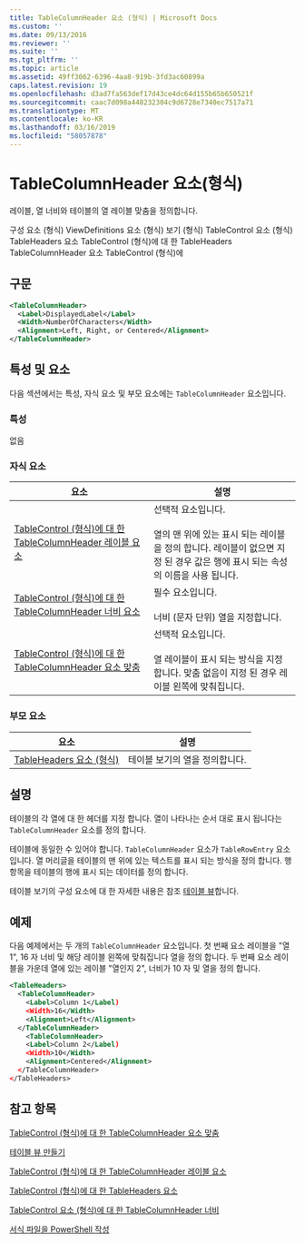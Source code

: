 ```yaml
---
title: TableColumnHeader 요소 (형식) | Microsoft Docs
ms.custom: ''
ms.date: 09/13/2016
ms.reviewer: ''
ms.suite: ''
ms.tgt_pltfrm: ''
ms.topic: article
ms.assetid: 49ff3062-6396-4aa8-919b-3fd3ac60899a
caps.latest.revision: 19
ms.openlocfilehash: d3ad7fa563def17d43ce4dc64d155b65b650521f
ms.sourcegitcommit: caac7d098a448232304c9d6728e7340ec7517a71
ms.translationtype: MT
ms.contentlocale: ko-KR
ms.lasthandoff: 03/16/2019
ms.locfileid: "58057878"
---
```

# <a name="tablecolumnheader-element-format"></a>TableColumnHeader 요소(형식)

레이블, 열 너비와 테이블의 열 레이블 맞춤을 정의합니다.

구성 요소 (형식) ViewDefinitions 요소 (형식) 보기 (형식) TableControl 요소 (형식) TableHeaders 요소 TableControl (형식)에 대 한 TableHeaders TableColumnHeader 요소 TableControl (형식)에

## <a name="syntax"></a>구문

```xml
<TableColumnHeader>
  <Label>DisplayedLabel</Label>
  <Width>NumberOfCharacters</Width>
  <Alignment>Left, Right, or Centered</Alignment>
</TableColumnHeader>
```

## <a name="attributes-and-elements"></a>특성 및 요소

다음 섹션에서는 특성, 자식 요소 및 부모 요소에는 `TableColumnHeader` 요소입니다.

### <a name="attributes"></a>특성

없음

### <a name="child-elements"></a>자식 요소

|요소|설명|
|-------------|-----------------|
|[TableControl (형식)에 대 한 TableColumnHeader 레이블 요소](./label-element-for-tablecolumnheader-for-tablecontrol-format.md)|선택적 요소입니다.<br /><br /> 열의 맨 위에 있는 표시 되는 레이블을 정의 합니다. 레이블이 없으면 지정 된 경우 값은 행에 표시 되는 속성의 이름을 사용 됩니다.|
|[TableControl (형식)에 대 한 TableColumnHeader 너비 요소](./width-element-for-tablecolumnheader-for-tablecontrol-format.md)|필수 요소입니다.<br /><br /> 너비 (문자 단위) 열을 지정합니다.|
|[TableControl (형식)에 대 한 TableColumnHeader 요소 맞춤](./alignment-element-for-tablecolumnheader-for-tablecontrol-format.md)|선택적 요소입니다.<br /><br /> 열 레이블이 표시 되는 방식을 지정 합니다. 맞춤 없음이 지정 된 경우 레이블 왼쪽에 맞춰집니다.|

### <a name="parent-elements"></a>부모 요소

|요소|설명|
|-------------|-----------------|
|[TableHeaders 요소 (형식)](./tableheaders-element-format.md)|테이블 보기의 열을 정의합니다.|

## <a name="remarks"></a>설명

테이블의 각 열에 대 한 헤더를 지정 합니다. 열이 나타나는 순서 대로 표시 됩니다는 `TableColumnHeader` 요소를 정의 합니다.

테이블에 동일한 수 있어야 합니다. `TableColumnHeader` 요소가 `TableRowEntry` 요소입니다. 열 머리글을 테이블의 맨 위에 있는 텍스트를 표시 되는 방식을 정의 합니다. 행 항목을 테이블의 행에 표시 되는 데이터를 정의 합니다.

테이블 보기의 구성 요소에 대 한 자세한 내용은 참조 [테이블 뷰](./creating-a-table-view.md)합니다.

## <a name="example"></a>예제

다음 예제에서는 두 개의 `TableColumnHeader` 요소입니다. 첫 번째 요소 레이블을 "열 1", 16 자 너비 및 해당 레이블 왼쪽에 맞춰집니다 열을 정의 합니다. 두 번째 요소 레이블을 가운데 열에 있는 레이블 "열인지 2", 너비가 10 자 및 열을 정의 합니다.

```xml
<TableHeaders>
  <TableColumnHeader>
    <Label>Column 1</Label)
    <Width>16</Width>
    <Alignment>Left</Alignment>
  </TableColumnHeader>
    <TableColumnHeader>
    <Label>Column 2</Label)
    <Width>10</Width>
    <Alignment>Centered</Alignment>
  </TableColumnHeader>
</TableHeaders>
```

## <a name="see-also"></a>참고 항목

[TableControl (형식)에 대 한 TableColumnHeader 요소 맞춤](./alignment-element-for-tablecolumnheader-for-tablecontrol-format.md)

[테이블 뷰 만들기](./creating-a-table-view.md)

[TableControl (형식)에 대 한 TableColumnHeader 레이블 요소](./label-element-for-tablecolumnheader-for-tablecontrol-format.md)

[TableControl (형식)에 대 한 TableHeaders 요소](./tableheaders-element-format.md)

[TableControl 요소 (형식)에 대 한 TableColumnHeader 너비](./width-element-for-tablecolumnheader-for-tablecontrol-format.md)

[서식 파일을 PowerShell 작성](./writing-a-powershell-formatting-file.md)
